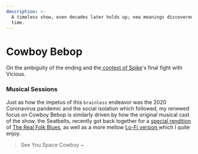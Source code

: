 ```yaml
---
description: >-
  A timeless show, even decades later holds up; new meanings discovered each
  time.
---
```


# Cowboy Bebop

On the ambiguity of the ending and the[ context of Spike](http://bebopattic.weebly.com/between-the-lines.html)'s final fight with Vicious. 

### Musical Sessions

Just as how the impetus of this `brainless` endeavor was the 2020 Coronavirus pandemic and the social isolation which followed, my renewed focus on Cowboy Bebop is similarly driven by how the original musical cast of the show, the Seatbelts, recently got back together for a [special rendition](https://www.youtube.com/watch?v=8GwE0wwMmKE) of [The Real Folk Blues](https://www.youtube.com/watch?v=eyI635o2pmk), as well as a more mellow [Lo-Fi version ](https://www.youtube.com/watch?v=dX8gZubnMjA)which I quite enjoy. 

> See You Space Cowboy ~





